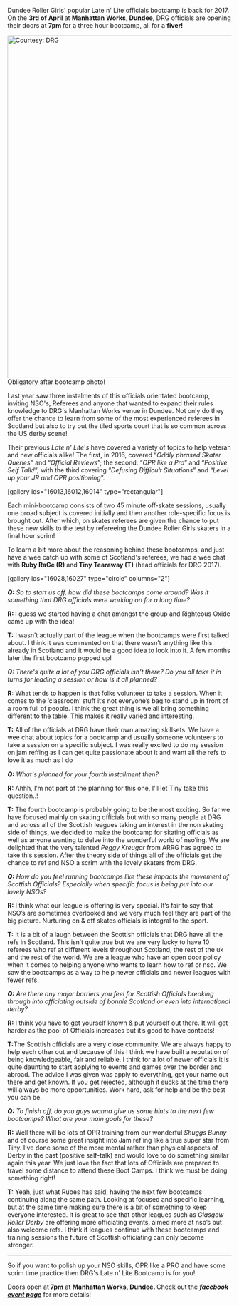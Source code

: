 <html><body><p>Dundee Roller Girls' popular Late n' Lite officials bootcamp is back for 2017. On the <strong>3rd of April</strong> at <strong>Manhattan Works, Dundee, </strong>DRG officials are opening their doors at <strong>7pm </strong>for a three hour bootcamp, all for a <strong>fiver!</strong>

<img class="alignnone size-large wp-image-15994" src="https://scottishrollerderbyblog.com/2017/03/13517416_1130444287020985_6335893209574319226_o.jpg?w=1024" alt="Courtesy: DRG" width="1024" height="768"> Obligatory after bootcamp photo!

Last year saw three instalments of this officials orientated bootcamp, inviting NSO's, Referees and anyone that wanted to expand their rules knowledge to DRG's Manhattan Works venue in Dundee. Not only do they offer the chance to learn from some of the most experienced referees in Scotland but also to try out the tiled sports court that is so common across the US derby scene!

Their previous <em>Late n' Lite</em>'<em>s</em> have covered a variety of topics to help veteran and new officials alike! The first, in 2016, covered “<em>Oddly phrased Skater Queries”</em> and “<em>Official Reviews</em>”; the second: “<em>OPR like a Pro</em>” and “<em>Positive Self Talk!</em>”; with the third covering “<em>Defusing Difficult Situations</em>” and “<em>Level up your JR and OPR positioning</em>”.

[gallery ids="16013,16012,16014" type="rectangular"]

Each mini-bootcamp consists of two 45 minute off-skate sessions, usually one broad subject is covered initially and then another role-specific focus is brought out. After which, on skates referees are given the chance to put these new skills to the test by refereeing the Dundee Roller Girls skaters in a final hour scrim!

To learn a bit more about the reasoning behind these bootcamps, and just have a wee catch up with some of Scotland's referees, we had a wee chat with <strong>Ruby RaGe (R) </strong>and<strong> Tiny Tearaway (T)</strong> (head officials for DRG 2017).

[gallery ids="16028,16027" type="circle" columns="2"]

<i><b>Q:</b></i><i> So to start us off, how did these bootcamps come around? Was it something that DRG officials were working on for a long time?</i>

<b>R: </b>I guess we started having a chat amongst the group and Righteous Oxide came up with the idea!

<b>T:</b> I wasn’t actually part of the league when the bootcamps were first talked about. I think it was commented on that there wasn’t anything like this already in Scotland and it would be a good idea to look into it. A few months later the first bootcamp popped up!

<i>Q: There's quite a lot of you DRG officials isn't there? Do you all take it in turns for leading a session or how is it all planned?</i>

<strong>R:</strong> What tends to happen is that folks volunteer to take a session. When it comes to the ‘classroom’ stuff it’s not everyone’s bag to stand up in front of a room full of people. I think the great thing is we all bring something different to the table. This makes it really varied and interesting.

<strong>T:</strong> All of the officials at DRG have their own amazing skillsets. We have a wee chat about topics for a bootcamp and usually someone volunteers to take a session on a specific subject. I was really excited to do my session on jam reffing as I can get quite passionate about it and want all the refs to love it as much as I do <span style="font-family:Wingdings;"></span>

<em><strong>Q:</strong> What's planned for your fourth installment then?</em>

<strong>R:</strong> Ahhh, I’m not part of the planning for this one, I'll let Tiny take this question..!

<strong>T:</strong> The fourth bootcamp is probably going to be the most exciting. So far we have focused mainly on skating officials but with so many people at DRG and across all of the Scottish leagues taking an interest in the non skating side of things, we decided to make the bootcamp for skating officials as well as anyone wanting to delve into the wonderful world of nso’ing. We are delighted that the very talented <em>Peggy Kreugar</em> from ARRG has agreed to take this session. After the theory side of things all of the officials get the chance to ref and NSO a scrim with the lovely skaters from DRG.

<em><strong>Q:</strong> How do you feel running bootcamps like these impacts the movement of Scottish Officials? Especially when specific focus is being put into our lovely NSOs?</em>

<strong>R:</strong> I think what our league is offering is very special. It’s fair to say that NSO’s are sometimes overlooked and we very much feel they are part of the big picture. Nurturing on &amp; off skates officials is integral to the sport.

<strong>T:</strong> It is a bit of a laugh between the Scottish officials that DRG have all the refs in Scotland. This isn’t quite true but we are very lucky to have 10 referees who ref at different levels throughout Scotland, the rest of the uk and the rest of the world. We are a league who have an open door policy when it comes to helping anyone who wants to learn how to ref or nso. We saw the bootcamps as a way to help newer officials and newer leagues with fewer refs.

<em><strong>Q:</strong> Are there any major barriers you feel for Scottish Officials breaking through into officiating outside of bonnie Scotland or even into international derby?</em>

<strong>R:</strong> I think you have to get yourself known &amp; put yourself out there. It will get harder as the pool of Officials increases but it’s good to have contacts!

<strong>T:</strong>The Scottish officials are a very close community. We are always happy to help each other out and because of this I think we have built a reputation of being knowledgeable, fair and reliable. I think for a lot of newer officials it is quite daunting to start applying to events and games over the border and abroad. The advice I was given was apply to everything, get your name out there and get known. If you get rejected, although it sucks at the time there will always be more opportunities. Work hard, ask for help and be the best you can be.

<em><strong>Q:</strong> To finish off, do you guys wanna give us some hints to the next few bootcamps? What are your main goals for these?</em>

<strong>R:</strong> Well there will be lots of OPR training from our wonderful<em> Shuggs Bunny</em> and of course some great insight into Jam ref’ing like a true super star from Tiny. I’ve done some of the more mental rather than physical aspects of Derby in the past (positive self-talk) and would love to do something similar again this year. We just love the fact that lots of Officials are prepared to travel some distance to attend these Boot Camps. I think we must be doing something right!

<strong>T:</strong> Yeah, just what Rubes has said, having the next few bootcamps continuing along the same path. Looking at focused and specific learning, but at the same time making sure there is a bit of something to keep everyone interested. It is great to see that other leagues such as <em>Glasgow Roller Derby</em> are offering more officiating events, aimed more at nso’s but also welcome refs. I think if leagues continue with these bootcamps and training sessions the future of Scottish officiating can only become stronger.

</p><hr>

So if you want to polish up your NSO skills, OPR like a PRO and have some scrim time practice then DRG's Late n' Lite Bootcamp is for you!

Doors open at<strong> 7pm</strong> at <strong>Manhattan Works, Dundee.
</strong>Check out the <strong><em><a href="https://www.facebook.com/events/253050515139093/">facebook event page</a></em></strong> for more details!</body></html>
